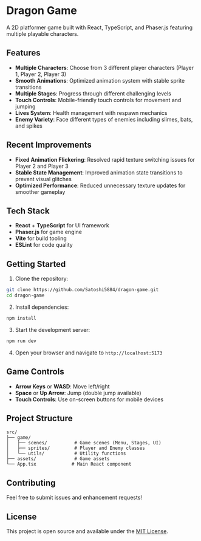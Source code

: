 # Dragon Game

A 2D platformer game built with React, TypeScript, and Phaser.js featuring multiple playable characters.

## Features

- **Multiple Characters**: Choose from 3 different player characters (Player 1, Player 2, Player 3)
- **Smooth Animations**: Optimized animation system with stable sprite transitions
- **Multiple Stages**: Progress through different challenging levels
- **Touch Controls**: Mobile-friendly touch controls for movement and jumping
- **Lives System**: Health management with respawn mechanics
- **Enemy Variety**: Face different types of enemies including slimes, bats, and spikes

## Recent Improvements

- **Fixed Animation Flickering**: Resolved rapid texture switching issues for Player 2 and Player 3
- **Stable State Management**: Improved animation state transitions to prevent visual glitches
- **Optimized Performance**: Reduced unnecessary texture updates for smoother gameplay

## Tech Stack

- **React** + **TypeScript** for UI framework
- **Phaser.js** for game engine
- **Vite** for build tooling
- **ESLint** for code quality

## Getting Started

1. Clone the repository:

```bash
git clone https://github.com/Satoshi5884/dragon-game.git
cd dragon-game
```

2. Install dependencies:

```bash
npm install
```

3. Start the development server:

```bash
npm run dev
```

4. Open your browser and navigate to `http://localhost:5173`

## Game Controls

- **Arrow Keys** or **WASD**: Move left/right
- **Space** or **Up Arrow**: Jump (double jump available)
- **Touch Controls**: Use on-screen buttons for mobile devices

## Project Structure

```
src/
├── game/
│   ├── scenes/          # Game scenes (Menu, Stages, UI)
│   ├── sprites/         # Player and Enemy classes
│   └── utils/           # Utility functions
├── assets/              # Game assets
└── App.tsx             # Main React component
```

## Contributing

Feel free to submit issues and enhancement requests!

## License

This project is open source and available under the [MIT License](LICENSE).
